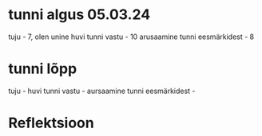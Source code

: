 # tunni algus 05.03.24
tuju - 7, olen unine
huvi tunni vastu - 10
arusaamine tunni eesmärkidest - 8

# tunni lõpp 
tuju - 
huvi tunni vastu - 
aursaamine tunni eesmärkidest - 

# Reflektsioon
